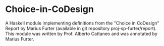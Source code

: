 # Choice-in-CoDesign
A Haskell module implementing definitions from the "Choice in CoDesign" Report by Marius Furter (available in git repository proj-sp-furter/report).
This module was written by Prof. Alberto Cattaneo and was annotated by Marius Furter.
